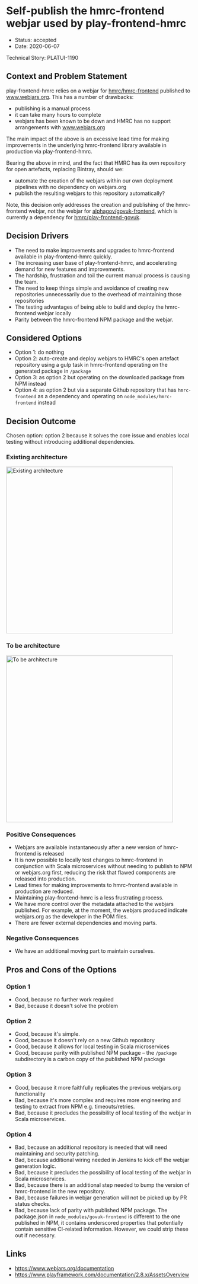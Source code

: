 # Self-publish the hmrc-frontend webjar used by play-frontend-hmrc

* Status: accepted
* Date: 2020-06-07

Technical Story: PLATUI-1190

## Context and Problem Statement

play-frontend-hmrc relies on a webjar for [hmrc/hmrc-frontend](https://www.github.com/hmrc/hmrc-frontend)
published to www.webjars.org. This has a number of drawbacks:
* publishing is a manual process
* it can take many hours to complete
* webjars has been known to be down and HMRC has no support arrangements with www.webjars.org

The main impact of the above is an excessive lead time for making improvements in the
underlying hmrc-frontend library available in production via play-frontend-hmrc.

Bearing the above in mind, and the fact that HMRC has its own repository for open artefacts, replacing
Bintray, should we:

* automate the creation of the webjars within our own deployment pipelines with no dependency
  on webjars.org
* publish the resulting webjars to this repository automatically?

Note, this decision only addresses the creation and publishing of the hmrc-frontend webjar, not the
webjar for [alphagov/govuk-frontend](https://www.github.com/alphagov/govuk-frontend), which is 
currently a dependency for [hmrc/play-frontend-govuk](https://www.github.com/hmrc/play-frontend-govuk).

## Decision Drivers

* The need to make improvements and upgrades to hmrc-frontend 
  available in play-frontend-hmrc quickly.
* The increasing user base of play-frontend-hmrc, and accelerating demand for new features and
improvements.
* The hardship, frustration and toil the current manual process is causing the team.
* The need to keep things simple and avoidance of creating new repositories unnecessarily due to
  the overhead of maintaining those repositories
* The testing advantages of being able to build and deploy the hmrc-frontend webjar locally
* Parity between the hmrc-frontend NPM package and the webjar.

## Considered Options

* Option 1: do nothing
* Option 2: auto-create and deploy webjars to HMRC's open artefact repository using a gulp task in 
  hmrc-frontend operating on the generated package in `/package`
* Option 3: as option 2 but operating on the downloaded package from NPM instead
* Option 4: as option 2 but via a separate Github repository that has `hmrc-frontend` as a
dependency and operating on `node_modules/hmrc-frontend` instead

## Decision Outcome

Chosen option: option 2 because it solves the core issue and enables local testing without introducing 
additional dependencies.

### Existing architecture

<img alt="Existing architecture" src="0009-webjars-existing.png" width="450">

### To be architecture

<img alt="To be architecture" src="0009-webjars-tobe.png" width="450">

### Positive Consequences

* Webjars are available instantaneously after a new version of hmrc-frontend is released
* It is now possible to locally test changes to hmrc-frontend in conjunction with Scala microservices
without needing to publish to NPM or webjars.org first, reducing the risk that flawed components are released into 
  production.
* Lead times for making improvements to hmrc-frontend available in production are reduced.
* Maintaining play-frontend-hmrc is a less frustrating process.
* We have more control over the metadata attached to the webjars published. For example, at the moment, the webjars
  produced indicate webjars.org as the developer in the POM files.
* There are fewer external dependencies and moving parts.

### Negative Consequences

* We have an additional moving part to maintain ourselves.

## Pros and Cons of the Options

### Option 1

* Good, because no further work required
* Bad, because it doesn't solve the problem

### Option 2

* Good, because it's simple.
* Good, because it doesn't rely on a new Github repository
* Good, because it allows for local testing in Scala microservices
* Good, because parity with published NPM package – the `/package` subdirectory is a carbon copy
  of the published NPM package

### Option 3

* Good, because it more faithfully replicates the previous webjars.org functionality
* Bad, because it's more complex and requires more engineering and testing to extract from
  NPM e.g. timeouts/retries.
* Bad, because it precludes the possibility of local testing of the webjar in Scala microservices.

### Option 4

* Bad, because an additional repository is needed that will need maintaining and security patching.
* Bad, because additional wiring needed in Jenkins to kick off the webjar generation logic.
* Bad, because it precludes the possibility of local testing of the webjar in Scala microservices.
* Bad, because there is an additional step needed to bump the version of hmrc-frontend in the new 
  repository.
* Bad, because failures in webjar generation will not be picked up by PR status checks.
* Bad, because lack of parity with published NPM package. The package.json in 
  `node_modules/govuk-frontend` is different to the one published in NPM, it contains
  underscored properties that potentially contain sensitive CI-related information. However, we could 
  strip these out if necessary.

## Links

* https://www.webjars.org/documentation
* https://www.playframework.com/documentation/2.8.x/AssetsOverview
